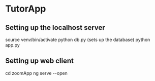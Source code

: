 # TutorApp

## Setting up the localhost server 

source venv/bin/activate
python db.py (sets up the database)
python app.py

## Setting up web client

cd zoomApp
ng serve --open